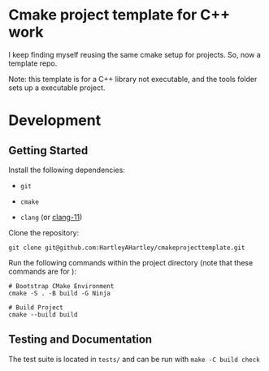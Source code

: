 # Cmake project template for C++ work
I keep finding myself reusing the same cmake setup for projects. So, now a template repo.

Note: this template is for a C++ library not executable, and the tools folder sets up a executable project.

# Development

## Getting Started

Install the following dependencies:

- `git`

- `cmake`

- `clang` (or [clang-11](https://packages.ubuntu.com/bionic/clang-11))

Clone the repository:

```
git clone git@github.com:HartleyAHartley/cmakeprojecttemplate.git
```

Run the following commands within the project directory (note that these commands are for ):
```
# Bootstrap CMake Environment
cmake -S . -B build -G Ninja

# Build Project
cmake --build build
```

## Testing and Documentation

The test suite is located in `tests/` and can be run with `make -C build check`
